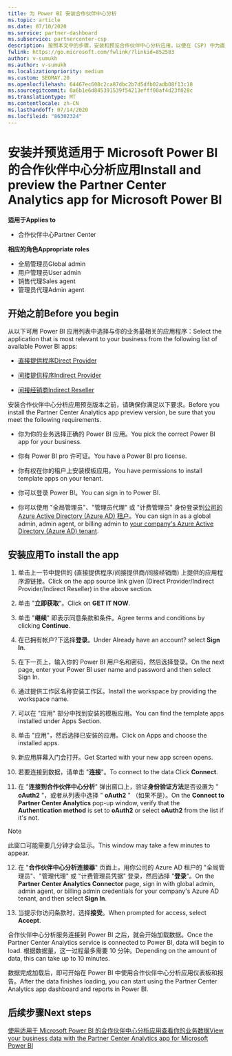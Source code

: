 ```yaml
---
title: 为 Power BI 安装合作伙伴中心分析
ms.topic: article
ms.date: 07/10/2020
ms.service: partner-dashboard
ms.subservice: partnercenter-csp
description: 按照本文中的步骤，安装和预览合作伙伴中心分析应用，以便在 CSP) 中为直接伙伴 Power BI (。
fwlink: https://go.microsoft.com/fwlink/?linkid=852583
author: v-sumukh
ms.author: v-sumukh
ms.localizationpriority: medium
ms.custom: SEOMAY.20
ms.openlocfilehash: 64467ec608c2ca87dbc2b7d5dfb02adb08f13c18
ms.sourcegitcommit: 0a6b1e6d845391539f54213efff00af4d23f028c
ms.translationtype: MT
ms.contentlocale: zh-CN
ms.lasthandoff: 07/14/2020
ms.locfileid: "86302324"
---
```

# <a name="install-and-preview-the-partner-center-analytics-app-for-microsoft-power-bi"></a><span data-ttu-id="9f80f-103">安装并预览适用于 Microsoft Power BI 的合作伙伴中心分析应用</span><span class="sxs-lookup"><span data-stu-id="9f80f-103">Install and preview the Partner Center Analytics app for Microsoft Power BI</span></span>

<span data-ttu-id="9f80f-104">**适用于**</span><span class="sxs-lookup"><span data-stu-id="9f80f-104">**Applies to**</span></span>

- <span data-ttu-id="9f80f-105">合作伙伴中心</span><span class="sxs-lookup"><span data-stu-id="9f80f-105">Partner Center</span></span>

<span data-ttu-id="9f80f-106">**相应的角色**</span><span class="sxs-lookup"><span data-stu-id="9f80f-106">**Appropriate roles**</span></span>
-   <span data-ttu-id="9f80f-107">全局管理员</span><span class="sxs-lookup"><span data-stu-id="9f80f-107">Global admin</span></span>
-   <span data-ttu-id="9f80f-108">用户管理员</span><span class="sxs-lookup"><span data-stu-id="9f80f-108">User admin</span></span>
-   <span data-ttu-id="9f80f-109">销售代理</span><span class="sxs-lookup"><span data-stu-id="9f80f-109">Sales agent</span></span>
-   <span data-ttu-id="9f80f-110">管理员代理</span><span class="sxs-lookup"><span data-stu-id="9f80f-110">Admin agent</span></span>

## <a name="before-you-begin"></a><span data-ttu-id="9f80f-111">开始之前</span><span class="sxs-lookup"><span data-stu-id="9f80f-111">Before you begin</span></span>

<span data-ttu-id="9f80f-112">从以下可用 Power BI 应用列表中选择与你的业务最相关的应用程序：</span><span class="sxs-lookup"><span data-stu-id="9f80f-112">Select the application that is most relevant to your business from the following list of available Power BI apps:</span></span>
- [<span data-ttu-id="9f80f-113">直接提供程序</span><span class="sxs-lookup"><span data-stu-id="9f80f-113">Direct Provider</span></span>](https://appsource.microsoft.com/product/power-bi/partnercenteranalytics.direct_provider_partner_analytics)

- [<span data-ttu-id="9f80f-114">间接提供程序</span><span class="sxs-lookup"><span data-stu-id="9f80f-114">Indirect Provider</span></span>](https://appsource.microsoft.com/product/power-bi/partnercenteranalytics.indirect_provider_partner_analytics)

- [<span data-ttu-id="9f80f-115">间接经销商</span><span class="sxs-lookup"><span data-stu-id="9f80f-115">Indirect Reseller</span></span>](https://appsource.microsoft.com/product/power-bi/partnercenteranalytics.indirect_reseller_partner_analytics)

<span data-ttu-id="9f80f-116">安装合作伙伴中心分析应用预览版本之前，请确保你满足以下要求。</span><span class="sxs-lookup"><span data-stu-id="9f80f-116">Before you install the Partner Center Analytics app preview version, be sure that you meet the following requirements.</span></span>

- <span data-ttu-id="9f80f-117">你为你的业务选择正确的 Power BI 应用。</span><span class="sxs-lookup"><span data-stu-id="9f80f-117">You pick the correct Power BI app for your business.</span></span>

- <span data-ttu-id="9f80f-118">你有 Power BI pro 许可证。</span><span class="sxs-lookup"><span data-stu-id="9f80f-118">You have a Power BI pro license.</span></span>

- <span data-ttu-id="9f80f-119">你有权在你的租户上安装模板应用。</span><span class="sxs-lookup"><span data-stu-id="9f80f-119">You have permissions to install template apps on your tenant.</span></span>

- <span data-ttu-id="9f80f-120">你可以登录 Power BI。</span><span class="sxs-lookup"><span data-stu-id="9f80f-120">You can sign in to Power BI.</span></span>

- <span data-ttu-id="9f80f-121">你可以使用 "全局管理员"、"管理员代理" 或 "计费管理员" 身份登录到[公司的 Azure Active Directory (Azure AD) 租户](azure-active-directory-tenants-and-partner-center.md)。</span><span class="sxs-lookup"><span data-stu-id="9f80f-121">You can sign in as a global admin, admin agent, or billing admin to [your company's Azure Active Directory (Azure AD) tenant](azure-active-directory-tenants-and-partner-center.md).</span></span>

## <a name="to-install-the-app"></a><span data-ttu-id="9f80f-122">安装应用</span><span class="sxs-lookup"><span data-stu-id="9f80f-122">To install the app</span></span>

1. <span data-ttu-id="9f80f-123">单击上一节中提供的 (直接提供程序/间接提供商/间接经销商) 上提供的应用程序源链接。</span><span class="sxs-lookup"><span data-stu-id="9f80f-123">Click on the app source link given (Direct Provider/Indirect Provider/Indirect Reseller) in the above section.</span></span>

2. <span data-ttu-id="9f80f-124">单击 "**立即获取**"。</span><span class="sxs-lookup"><span data-stu-id="9f80f-124">Click on **GET IT NOW**.</span></span> 

3. <span data-ttu-id="9f80f-125">单击 "**继续**" 即表示同意条款和条件。</span><span class="sxs-lookup"><span data-stu-id="9f80f-125">Agree terms and conditions by clicking **Continue**.</span></span>

4. <span data-ttu-id="9f80f-126">在已拥有帐户?下选择**登录**。</span><span class="sxs-lookup"><span data-stu-id="9f80f-126">Under Already have an account? select **Sign In**.</span></span>

5. <span data-ttu-id="9f80f-127">在下一页上，输入你的 Power BI 用户名和密码，然后选择登录。</span><span class="sxs-lookup"><span data-stu-id="9f80f-127">On the next page, enter your Power BI user name and password and then select Sign In.</span></span>

6. <span data-ttu-id="9f80f-128">通过提供工作区名称安装工作区。</span><span class="sxs-lookup"><span data-stu-id="9f80f-128">Install the workspace by providing the workspace name.</span></span>

7. <span data-ttu-id="9f80f-129">可以在 "应用" 部分中找到安装的模板应用。</span><span class="sxs-lookup"><span data-stu-id="9f80f-129">You can find the template apps installed under Apps Section.</span></span>

8. <span data-ttu-id="9f80f-130">单击 "应用"，然后选择已安装的应用。</span><span class="sxs-lookup"><span data-stu-id="9f80f-130">Click on Apps and choose the installed apps.</span></span>

9. <span data-ttu-id="9f80f-131">新应用屏幕入门会打开。</span><span class="sxs-lookup"><span data-stu-id="9f80f-131">Get Started with your new app screen opens.</span></span>

10. <span data-ttu-id="9f80f-132">若要连接到数据，请单击 "**连接**"。</span><span class="sxs-lookup"><span data-stu-id="9f80f-132">To connect to the data Click **Connect**.</span></span>

11. <span data-ttu-id="9f80f-133">在 "**连接到合作伙伴中心分析**" 弹出窗口上，验证**身份验证方法**是否设置为 " **oAuth2** "，或者从列表中选择 " **oAuth2** " （如果不是）。</span><span class="sxs-lookup"><span data-stu-id="9f80f-133">On the **Connect to Partner Center Analytics** pop-up window, verify that the **Authentication method** is set to **oAuth2** or select **oAuth2** from the list if it's not.</span></span> 

> [!NOTE]  
>  <span data-ttu-id="9f80f-134">此窗口可能需要几分钟才会显示。</span><span class="sxs-lookup"><span data-stu-id="9f80f-134">This window may take a few minutes to appear.</span></span>

12. <span data-ttu-id="9f80f-135">在 "**合作伙伴中心分析连接器**" 页面上，用你公司的 Azure AD 租户的 "全局管理员"、"管理代理" 或 "计费管理员凭据" 登录，然后选择 "**登录**"。</span><span class="sxs-lookup"><span data-stu-id="9f80f-135">On the **Partner Center Analytics Connector** page, sign in with global admin, admin agent, or billing admin credentials for your company's Azure AD tenant, and then select **Sign In**.</span></span>
 
13. <span data-ttu-id="9f80f-136">当提示你访问条款时，选择**接受**。</span><span class="sxs-lookup"><span data-stu-id="9f80f-136">When prompted for access, select **Accept**.</span></span> 

<span data-ttu-id="9f80f-137">合作伙伴中心分析服务连接到 Power BI 之后，就会开始加载数据。</span><span class="sxs-lookup"><span data-stu-id="9f80f-137">Once the Partner Center Analytics service is connected to Power BI, data will begin to load.</span></span> <span data-ttu-id="9f80f-138">根据数据量，这一过程最多需要 10 分钟。</span><span class="sxs-lookup"><span data-stu-id="9f80f-138">Depending on the amount of data, this can take up to 10 minutes.</span></span> 

<span data-ttu-id="9f80f-139">数据完成加载后，即可开始在 Power BI 中使用合作伙伴中心分析应用仪表板和报告。</span><span class="sxs-lookup"><span data-stu-id="9f80f-139">After the data finishes loading, you can start using the Partner Center Analytics app dashboard and reports in Power BI.</span></span>

## <a name="next-steps"></a><span data-ttu-id="9f80f-140">后续步骤</span><span class="sxs-lookup"><span data-stu-id="9f80f-140">Next steps</span></span>

[<span data-ttu-id="9f80f-141">使用适用于 Microsoft Power BI 的合作伙伴中心分析应用查看你的业务数据</span><span class="sxs-lookup"><span data-stu-id="9f80f-141">View your business data with the Partner Center Analytics app for Microsoft Power BI</span></span>](power-bi-app-for-direct-partners-use.md)
